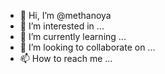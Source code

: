 - 👋 Hi, I’m @methanoya
- 👀 I’m interested in ...
- 🌱 I’m currently learning ...
- 💞️ I’m looking to collaborate on ...
- 📫 How to reach me ...

<!---
methanoya/methanoya is a ✨ special ✨ repository because its `README.md` (this file) appears on your GitHub profile.
You can click the Preview link to take a look at your changes.
--->
